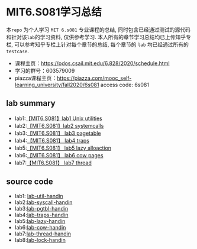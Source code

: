 # MIT6.S081学习总结

本`repo` 为个人学习 `MIT 6.s081` 专业课程的总结, 同时包含已经通过测试的源代码和针对该`lab`的学习资料, 仅供参考学习. 本人所有的章节学习总结均已上传知乎专栏, 可以参考知乎专栏上针对每个章节的总结, 每个章节的 `lab` 均已经通过所有的 `testcase`.

+ 课程主页：https://pdos.csail.mit.edu/6.828/2020/schedule.html
+ 学习的群号：603579009
+ piazza课程主页：https://piazza.com/mooc_self-learning_university/fall2020/6s081
    access code: 6s081

## lab summary
+ lab1:[【MIT6.S081】lab1 Unix utilities](https://zhuanlan.zhihu.com/p/378706996)
+ lab2:[【MIT6.S081】lab2 systemcalls](https://zhuanlan.zhihu.com/p/386227311)
+ lab3:[【MIT6.S081】 lab3 pagetable
](https://zhuanlan.zhihu.com/p/397907343)
+ lab4:[【MIT6.S081】 lab4 traps](https://zhuanlan.zhihu.com/p/401961538)
+ lab5:[【MIT6.S081】 lab5 lazy alloaction](https://zhuanlan.zhihu.com/p/403196090)
+ lab6:[【MIT6.S081】 lab6 cow pages](https://zhuanlan.zhihu.com/p/406265385)
+ lab7:[【MIT6.S081】 lab7 thread](https://zhuanlan.zhihu.com/p/419454804)

## source code
+ lab1: [lab-util-handin](https://github.com/mike-box/MIT6.S081/tree/main/lab-util-handin)
+ lab2:[lab-syscall-handin](https://github.com/mike-box/MIT6.S081/tree/main/lab-syscall-handin)
+ lab3:[lab-pgtbl-handin](https://github.com/mike-box/MIT6.S081/tree/main/lab-pgtbl-handin)
+ lab4:[lab-traps-handin](https://github.com/mike-box/MIT6.S081/tree/main/lab-traps-handin)
+ lab5:[lab-lazy-handin](https://github.com/mike-box/MIT6.S081/tree/main/lab-lazy-handin)
+ lab6:[lab-cow-handin](https://github.com/mike-box/MIT6.S081/tree/main/lab-cow-handin)
+ lab7:[lab-thread-handin](https://github.com/mike-box/MIT6.S081/tree/main/lab-thread-handin)
+ lab8:[lab-lock-handin](https://github.com/mike-box/MIT6.S081/tree/main/lab-lock-handin)





